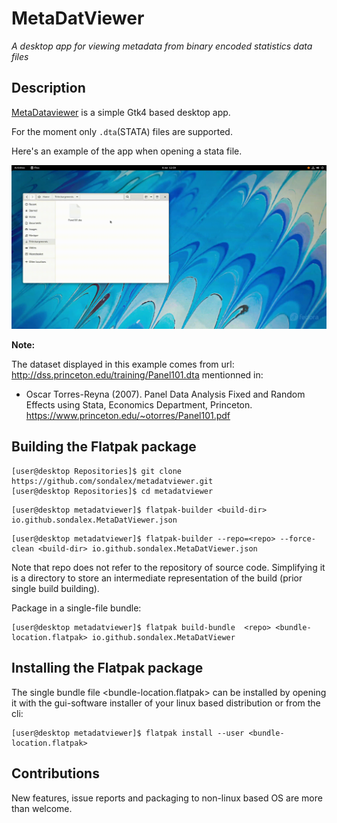 # MetaDatViewer

*A desktop app for viewing metadata from binary encoded statistics data files*


## Description

[MetaDataviewer](#MetaDataviewer) is a simple Gtk4 based desktop app.

For the moment only `.dta`(STATA) files are supported.

Here's an example of the app when opening a stata file.

![Example](example.gif)

**Note:** 
 
 The dataset displayed in this example comes from url: http://dss.princeton.edu/training/Panel101.dta  mentionned in:
 - Oscar Torres-Reyna (2007). Panel Data Analysis
 Fixed and Random Effects using Stata, Economics Department, Princeton. https://www.princeton.edu/~otorres/Panel101.pdf





## Building the Flatpak package

```console
[user@desktop Repositories]$ git clone https://github.com/sondalex/metadatviewer.git
[user@desktop Repositories]$ cd metadatviewer
```

```console
[user@desktop metadatviewer]$ flatpak-builder <build-dir> io.github.sondalex.MetaDatViewer.json
```


```console
[user@desktop metadatviewer]$ flatpak-builder --repo=<repo> --force-clean <build-dir> io.github.sondalex.MetaDatViewer.json
```

Note that repo does not refer to the repository of source code.
Simplifying it is a directory to store an intermediate representation of the build (prior single build building). 

Package in a single-file bundle:

```console
[user@desktop metadatviewer]$ flatpak build-bundle  <repo> <bundle-location.flatpak> io.github.sondalex.MetaDatViewer
```

## Installing the Flatpak package

The single bundle file <bundle-location.flatpak> can be installed by opening it
with the gui-software installer of your linux based distribution or from the cli:

```console
[user@desktop metadatviewer]$ flatpak install --user <bundle-location.flatpak>
```


## Contributions

New features, issue reports and packaging to non-linux based OS are more than
welcome.
 
